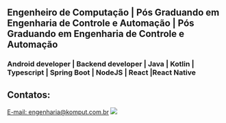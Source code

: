 <link rel="stylesheet" href="https://cdn.jsdelivr.net/gh/devicons/devicon@v2.15.1/devicon.min.css">
          

## Engenheiro de Computação | Pós Graduando em Engenharia de Controle e Automação | Pós Graduando em Engenharia de Controle e Automação 

### Android developer | Backend developer | Java | Kotlin | Typescript | Spring Boot | NodeJS | React |React Native       

## Contatos:
<div>
<a href = "mailto:engenharia@komput.com.br">E-mail: engenharia@komput.com.br</a>
<a href="https://www.linkedin.com/in/cainan-luyles/" target="_blank"><img src="https://img.shields.io/badge/-LinkedIn-%230077B5?style=for-the-badge&logo=linkedin&logoColor=white" target="_blank"></a>   
</div>
